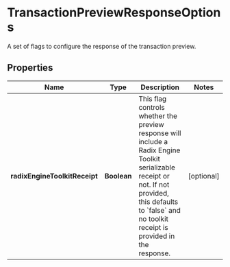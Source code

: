 

# TransactionPreviewResponseOptions

A set of flags to configure the response of the transaction preview.

## Properties

| Name | Type | Description | Notes |
|------------ | ------------- | ------------- | -------------|
|**radixEngineToolkitReceipt** | **Boolean** | This flag controls whether the preview response will include a Radix Engine Toolkit serializable receipt or not. If not provided, this defaults to &#x60;false&#x60; and no toolkit receipt is provided in the response.  |  [optional] |



